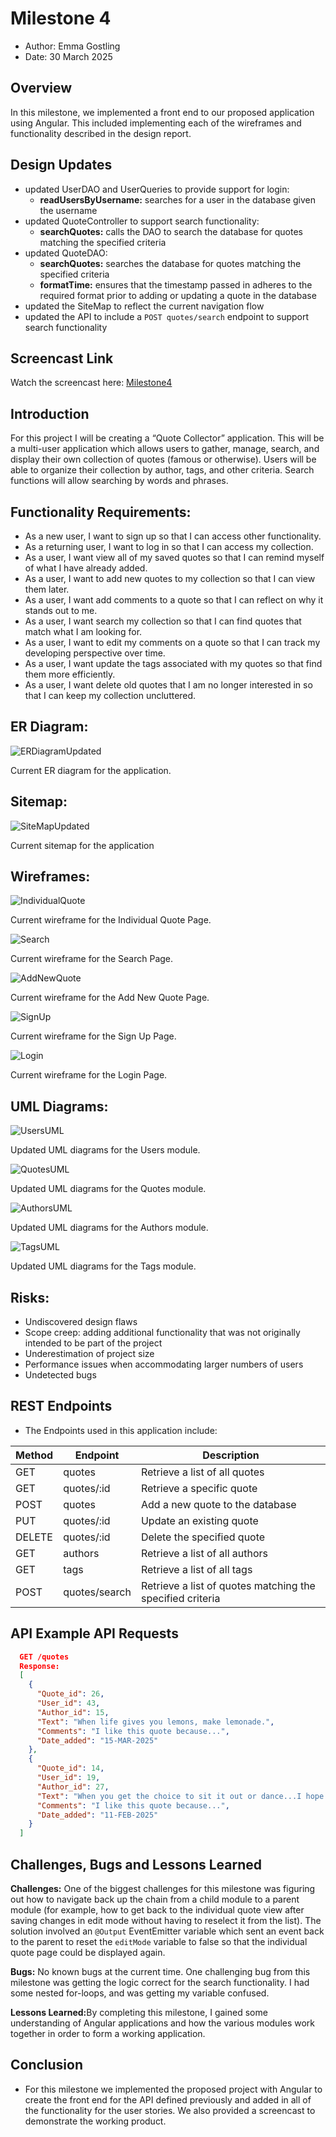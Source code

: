 # Milestone 4
- Author:  Emma Gostling
- Date:  30 March 2025

## Overview

In this milestone, we implemented a front end to our proposed application using Angular. This included implementing each of the wireframes and functionality described in the design report.

## Design Updates

- updated UserDAO and UserQueries to provide support for login:
  - <b>readUsersByUsername:</b> searches for a user in the database given the username
- updated QuoteController to support search functionality:
  - <b>searchQuotes:</b> calls the DAO to search the database for quotes matching the specified criteria
- updated QuoteDAO:
  - <b>searchQuotes:</b> searches the database for quotes matching the specified criteria
  - <b>formatTime:</b> ensures that the timestamp passed in adheres to the required format prior to adding or updating a quote in the database
- updated the SiteMap to reflect the current navigation flow
- updated the API to include a ```POST quotes/search``` endpoint to support search functionality


## Screencast Link

 Watch the screencast here: [Milestone4](https://youtu.be/9MXhETI8owE)

## Introduction

For this project I will be creating a “Quote Collector” application. This will be a multi-user application which allows users to gather, manage, search, and display their own collection of quotes (famous or otherwise). Users will be able to organize their collection by author, tags, and other criteria. Search functions will allow searching by words and phrases. 

## Functionality Requirements:
-	As a new user, I want to sign up so that I can access other functionality. 
-	As a returning user, I want to log in so that I can access my collection. 
-	As a user, I want view all of my saved quotes so that I can remind myself of what I have already added.
-	As a user, I want to add new quotes to my collection so that I can view them later.
-	As a user, I want add comments to a quote so that I can reflect on why it stands out to me.
-	As a user, I want search my collection so that I can find quotes that match what I am looking for.
-	As a user, I want to edit my comments on a quote so that I can track my developing perspective over time.
-	As a user, I want update the tags associated with my quotes so that find them more efficiently. 
-	As a user, I want delete old quotes that I am no longer interested in so that I can keep my collection uncluttered. 

## ER Diagram:
![ERDiagramUpdated](ERDiagramUpdated.png)
<br />

Current ER diagram for the application. 

## Sitemap:
![SiteMapUpdated](SiteMap.png)
<br />

Current sitemap for the application

## Wireframes:
![IndividualQuote](IndividualQuotePage.png)
<br />

Current wireframe for the Individual Quote Page. 

![Search](SearchPage.png)
<br />

Current wireframe for the Search Page. 

![AddNewQuote](AddNewQuotePage.png)
<br />

Current wireframe for the Add New Quote Page. 

![SignUp](SignUpPage.png)
<br />

Current wireframe for the Sign Up Page. 

![Login](LoginPage.png)
<br />

Current wireframe for the Login Page. 

## UML Diagrams:
![UsersUML](UsersUML.png)
<br />

Updated UML diagrams for the Users module. 

![QuotesUML](QuotesUML.png)
<br />

Updated UML diagrams for the Quotes module. 

![AuthorsUML](AuthorsUML.png)
<br />

Updated UML diagrams for the Authors module. 

![TagsUML](TagsUML.png)
<br />

Updated UML diagrams for the Tags module. 

## Risks: 
-	Undiscovered design flaws
-	Scope creep: adding additional functionality that was not originally intended to be part of the project
-	Underestimation of project size
-	Performance issues when accommodating larger numbers of users
-	Undetected bugs

## REST Endpoints

- The Endpoints used in this application include:

|Method|Endpoint|Description|
|--|--|--|
|GET|quotes|Retrieve a list of all quotes|
|GET|quotes/:id|Retrieve a specific quote|
|POST|quotes|Add a new quote to the database|
|PUT|quotes/:id|Update an existing quote|
|DELETE|quotes/:id|Delete the specified quote|
|GET|authors|Retrieve a list of all authors|
|GET|tags|Retrieve a list of all tags|
|POST|quotes/search|Retrieve a list of quotes matching the specified criteria|

## API Example API Requests

```json
  GET /quotes
  Response:
  [
    {
      "Quote_id": 26,
      "User_id": 43,
      "Author_id": 15,
      "Text": "When life gives you lemons, make lemonade.",
      "Comments": "I like this quote because...",
      "Date_added": "15-MAR-2025"
    },
    {
      "Quote_id": 14,
      "User_id": 19,
      "Author_id": 27,
      "Text": "When you get the choice to sit it out or dance...I hope you dance!",
      "Comments": "I like this quote because...",
      "Date_added": "11-FEB-2025"
    }
  ]
```
## Challenges, Bugs and Lessons Learned

<b>Challenges:</b> One of the biggest challenges for this milestone was figuring out how to navigate back up the chain from a child module to a parent module (for example, how to get back to the individual quote view after saving changes in edit mode without having to reselect it from the list). The solution involved an ```@Output``` EventEmitter variable which sent an event back to the parent to reset the ```editMode``` variable to false so that the individual quote page could be displayed again.

<b>Bugs:</b> No known bugs at the current time. One challenging bug from this milestone was getting the logic correct for the search functionality. I had some nested for-loops, and was getting my variable confused.

<b>Lessons Learned:</b>By completing this milestone, I gained some understanding of Angular applications and how the various modules work together in order to form a working application.

## Conclusion

- For this milestone we implemented the proposed project with Angular to create the front end for the API defined previously and added in all of the functionality for the user stories. We also provided a screencast to demonstrate the working product.

